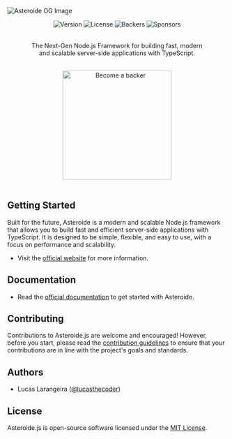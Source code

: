 ![Asteroide OG Image](https://asteroidejs.com/images/og.png)

<div align="center"  style="text-align: center">
    <img alt="Version" src="https://img.shields.io/github/lerna-json/v/asteroidejs/asteroide?style=for-the-badge&logo=npm&label=NPM&labelColor=000&color=1269F4" />
    <img alt="License" src="https://img.shields.io/github/license/asteroidejs/asteroide?style=for-the-badge&labelColor=000&color=1269F4" />
    <img alt="Backers" src="https://img.shields.io/opencollective/backers/asteroide?style=for-the-badge&logo=opencollective&logoColor=1269F4&labelColor=000&color=1269F4"/>
    <img alt="Sponsors" src="https://img.shields.io/opencollective/sponsors/asteroide?style=for-the-badge&logo=opencollective&logoColor=1269F4&labelColor=000&color=1269F4" />
</div>
<div align="center" style="text-align: center">
    <p style="max-width: 400px; margin: 2rem auto">
        The Next-Gen Node.js Framework for building fast, modern and scalable server-side applications with TypeScript.
    </p>
    <a href="https://opencollective.com/asteroide" target="_blank">
        <img alt="Become a backer" src="https://asteroidejs.com/images/become-a-backer.svg" width="250px"/>
    </a>
</div>
<br/>

## Getting Started

Built for the future, Asteroide is a modern and scalable Node.js framework that allows you to build fast and efficient
server-side applications with TypeScript. It is designed to be simple, flexible, and easy to use, with a focus on
performance and scalability.

- Visit the [official website](https://asteroidejs.com) for more information.

## Documentation

- Read the [official documentation](https://docs.asteroidejs.com) to get started with Asteroide.

## Contributing

Contributions to Asteroide.js are welcome and encouraged! However, before you start, please read the
[contribution guidelines](https://github.com/asteroidejs/asteroide/blob/canary/CONTRIBUTING.md) to ensure that your
contributions are in line with the project's goals and standards.

## Authors

- Lucas Larangeira ([@lucasthecoder](https://twitter.com/lucasthecoder))

## License

Asteroide.js is open-source software licensed under the [MIT License](https://github.com/asteroidejs/asteroide/blob/canary/LICENSE).
